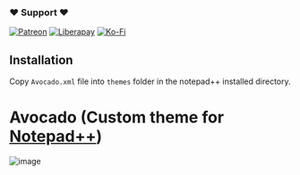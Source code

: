 ### ❤ Support ❤

[![Patreon][patreon-badge]][patreon]
[![Liberapay][liberapay-badge]][liberapay]
[![Ko-Fi][kofi-badge]][kofi]

## Installation
Copy `Avocado.xml` file into `themes` folder in the notepad++ installed directory.

# Avocado (Custom theme for [Notepad++](https://notepad-plus-plus.org/))
![image](https://user-images.githubusercontent.com/53261024/136593629-84cdb733-ed43-4d56-aac8-a110daba2530.png)






[patreon-badge]: https://img.shields.io/badge/Support-Become%20a%20Patreon!-red.svg
[patreon]: https://www.patreon.com/join/andy_fazulus?
[liberapay-badge]: https://img.shields.io/badge/Liberapay-Donate-%23f6c915.svg
[liberapay]: https://liberapay.com/andy_fazulus/donate
[kofi-badge]: https://img.shields.io/badge/Ko--fi-Buy%20me%20a%20coffee!-%2346b798.svg
[kofi]: https://ko-fi.com/andy_fazulus
